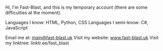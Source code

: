 Hi, I'm Fast-Blast, and this is my temporary account (there are some difficulties at the moment).

Languages I know:
HTML, Python, CSS
Languages I semi-know:
C#, JavaScript

Email me at:
main@fast-blast.uk
Visit my website:
www.fast-blast.uk
Visit my linktree:
linktr.ee/fast_blast
